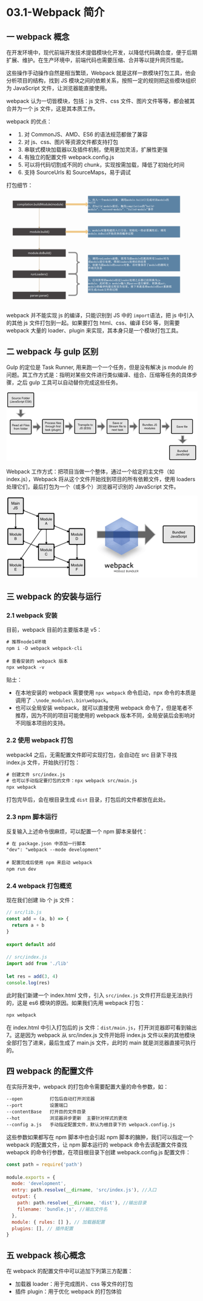# 03.1-Webpack 简介

## 一 webpack 概念

在开发环境中，现代前端开发技术提倡模块化开发，以降低代码耦合度，便于后期扩展、维护。在生产环境中，前端代码也需要压缩、合并等以提升网页性能。

这些操作手动操作自然是相当繁琐，Webpack 就是这样一款模块打包工具，他会分析项目的结构，找到 JS 模块之间的依赖关系，按照一定的规则把这些模块组织为 JavaScript 文件，让浏览器能直接使用。

webpack 认为一切皆模块，包括：js 文件、css 文件、图片文件等等，都会被其合并为一个 js 文件，这是其本质工作。

webpack 的优点：

- 1. 对 CommonJS、AMD、ES6 的语法规范都做了兼容
- 2. 对 js、css、图片等资源文件都支持打包
- 3. 串联式模块加载器以及插件机制，使用更加灵活，扩展性更强
- 4. 有独立的配置文件 webpack.config.js
- 5. 可以将代码切割成不同的 chunk，实现按需加载，降低了初始化时间
- 6. 支持 SourceUrls 和 SourceMaps，易于调试

打包细节：
![webpack 打包细节](../images/webpack/webpack-00.png)

webpack 并不能实现 js 的编译，只能识别到 JS 中的 `import`语法，把 js 中引入的其他 js 文件打包到一起。如果要打包 html、css、编译 ES6 等，则需要 webpack 大量的 loader、plugin 来实现，其本身只是一个模块打包工具。

## 二 webpack 与 gulp 区别

Gulp 的定位是 Task Runner, 用来跑一个一个任务，但是没有解决 js module 的问题。其工作方式是：指明对某些文件进行类似编译、组合、压缩等任务的具体步骤，之后 gulp 工具可以自动替你完成这些任务。

![gulp 原理](../images/webpack/webpack-01.png)

Webpack 工作方式：把项目当做一个整体，通过一个给定的主文件（如 index.js），Webpack 将从这个文件开始找到项目的所有依赖文件，使用 loaders 处理它们，最后打包为一个（或多个）浏览器可识别的 JavaScript 文件。

![webpack 原理](../images/webpack/webpack-02.png)

## 三 webpack 的安装与运行

### 2.1 webpack 安装

目前，webpack 目前的主要版本是 v5：

```txt
# 推荐node14环境
npm i -D webpack webpack-cli

# 查看安装的 webpack 版本
npx webpack -v
```

贴士：

- 在本地安装的 webpack 需要使用 `npx webpack` 命令启动，npx 命令的本质是调用了 `.\node_modules\.bin\webpack`。
- 也可以全局安装 webpack，就可以直接使用 webpack 命令了，但是笔者不推荐，因为不同的项目可能使用的 webpack 版本不同，全局安装后会影响对不同版本项目的支持。

### 2.2 使用 webpack 打包

webpack4 之后，无需配置文件即可实现打包，会自动在 src 目录下寻找 index.js 文件，开始执行打包：

```txt
# 创建文件 src/index.js
# 也可以手动指定要打包的文件：npx webpack src/main.js
npx webpack
```

打包完毕后，会在根目录生成 `dist` 目录，打包后的文件都放在此处。

### 2.3 npm 脚本运行

反复输入上述命令很麻烦，可以配置一个 npm 脚本来替代：

```txt
# 在 package.json 中添加一行脚本
"dev": "webpack --mode development"

# 配置完成后使用 npm 来启动 webpack
npm run dev
```

### 2.4 webpack 打包概览

现在我们创建 lib 个 js 文件：

```js
// src/lib.js
const add = (a, b) => {
  return a + b
}

export default add

// src/index.js
import add from './lib'

let res = add(3, 4)
console.log(res)
```

此时我们新建一个 index.html 文件，引入 `src/index.js` 文件打开后是无法执行的，这是 es6 模块的原因。如果我们先用 webpack 打包：

```txt
npx webpack
```

在 index.html 中引入打包后的 js 文件：`dist/main.js`，打开浏览器即可看到输出 7。这是因为 webpack 从 src/index.js 文件开始将 index.js 文件以来的其他模块全部打包了进来，最后生成了 main.js 文件，此时的 main 就是浏览器直接可执行的。

## 四 webpack 的配置文件

在实际开发中，webpack 的打包命令需要配置大量的命令参数，如：

```txt
--open          打包后自动打开浏览器
--port          设置端口
--contentBase   打开目的文件目录
--hot           浏览器异步更新  主要针对样式的更改
--config a.js   手动指定配置文件，默认为根目录下的 webpack.config.js
```

这些参数如果都写在 npm 脚本中也会引起 npm 脚本的臃肿，我们可以指定一个 webpack 的配置文件，让 npm 脚本运行的 webpack 命令去该配置文件查找 webapck 的命令行参数，在项目根目录下创建 webpack.config.js 配置文件：

```js
const path = require('path')

module.exports = {
  mode: 'development',
  entry: path.resolve(__dirname, 'src/index.js'), //入口
  output: {
    path: path.resolve(__dirname, 'dist'), //输出目录
    filename: 'bundle.js', //输出文件名
  },
  module: { rules: [] }, // 加载器配置
  plugins: [], // 插件配置
}
```

## 五 webpack 核心概念

在 webpack 的配置文件中可以追加下列第三方配置：

- 加载器 loader：用于完成图片、css 等文件的打包
- 插件 plugin：用于优化 webpack 的打包体验
